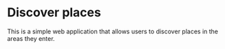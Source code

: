 # Discover places

This is a simple web application that allows users to discover places in the areas they enter.
